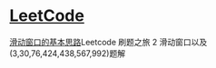 # [LeetCode](https://leetcode.com/)

[滑动窗口的基本思路](https://media.weibo.cn/article?id=2309404347685032326347&display=0&retcode=6102)Leetcode 刷题之旅 2 滑动窗口以及(3,30,76,424,438,567,992)题解
